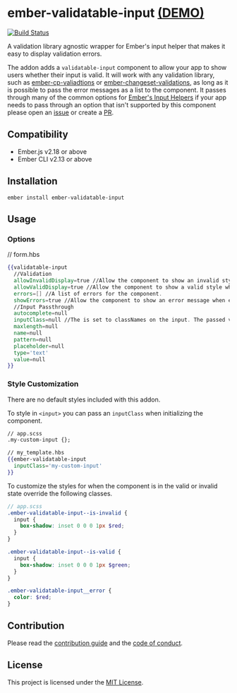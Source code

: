 ember-validatable-input [(DEMO)](https://halldjack.github.io/ember-validatable-input/)
==============================================================================
 [![Build Status](https://travis-ci.org/HallDJack/ember-validatable-input.svg?branch=master)](https://travis-ci.org/HallDJack/ember-validatable-input)

A validation library agnostic wrapper for Ember's input helper that makes it easy to display validation errors.

The addon adds a `validatable-input` component to allow your app to show users whether their input is valid. It will work with any validation library, such as [ember-cp-valiadtions](https://github.com/offirgolan/ember-cp-validations) or [ember-changeset-validations](https://github.com/poteto/ember-changeset-validations), as long as it is possible to pass the error messages as a list to the component. It passes through many of the common options for [Ember's Input Helpers](https://guides.emberjs.com/release/templates/input-helpers/) if your app needs to pass through an option that isn't supported by this component please open an [issue](http://github.com/halldjack/ember-validatable-input/issues) or create a [PR](CONTRIBUTING.md).


Compatibility
------------------------------------------------------------------------------

* Ember.js v2.18 or above
* Ember CLI v2.13 or above

Installation
------------------------------------------------------------------------------

```
ember install ember-validatable-input
```


Usage
------------------------------------------------------------------------------

### Options
// form.hbs
```hbs
{{validatable-input
  //Validation
  allowInvalidDisplay=true //Allow the component to show an invalid style when there are errors (default: true).
  allowValidDisplay=true //Allow the component to show a valid style when there are not errors (default: true).
  errors=[] //A list of errors for the component.
  showErrors=true //Allow the component to show an error message when errors are present (default: true).
  //Input Passthrough
  autocomplete=null
  inputClass=null //The is set to classNames on the input. The passed value is automatically made HTML safe.
  maxlength=null
  name=null
  pattern=null
  placeholder=null
  type='text'
  value=null
}}
```

### Style Customization
There are no default styles included with this addon.

To style in `<input>` you can pass an `inputClass` when initializing the component.
```hbs
// app.scss
.my-custom-input {};

// my_template.hbs
{{ember-validatable-input
  inputClass='my-custom-input'
}}
```

To customize the styles for when the component is in the valid or invalid state override the following classes.
```scss
// app.scss
.ember-validatable-input--is-invalid {
  input {
    box-shadow: inset 0 0 0 1px $red;
  }
}

.ember-validatable-input--is-valid {
  input {
    box-shadow: inset 0 0 0 1px $green;
  }
}

.ember-validatable-input__error {
  color: $red;
}
```

Contribution
------------------------------------------------------------------------------

Please read the [contribution guide](CONTRIBUTING.md) and the [code of conduct](CODE_OF_CONDUCT.md).


License
------------------------------------------------------------------------------

This project is licensed under the [MIT License](LICENSE.md).
